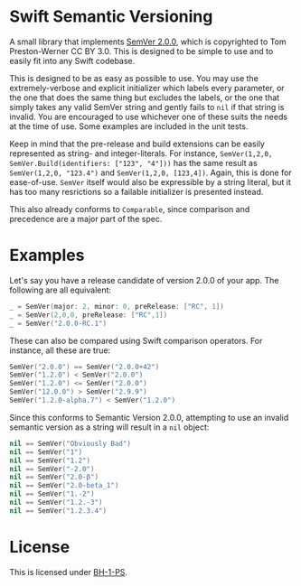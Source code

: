 # Swift Semantic Versioning #
A small library that implements [SemVer 2.0.0](https://semver.org/spec/v2.0.0.html), which is copyrighted to Tom Preston-Werner CC BY 3.0. This is designed to be simple to use and to easily fit into any Swift codebase.

This is designed to be as easy as possible to use. You may use the extremely-verbose and explicit initializer which labels every parameter, or the one that does the same thing but excludes the labels, or the one that simply takes any valid SemVer string and gently fails to `nil` if that string is invalid. You are encouraged to use whichever one of these suits the needs at the time of use. Some examples are included in the unit tests.

Keep in mind that the pre-release and build extensions can be easily represented as string- and integer-literals. For instance, `SemVer(1,2,0, SemVer.Build(identifiers: ["123", "4"]))` has the same result as `SemVer(1,2,0, "123.4")` and `SemVer(1,2,0, [123,4])`. Again, this is done for ease-of-use. `SemVer` itself would also be expressible by a string literal, but it has too many resrictions so a failable initializer is presented instead.

This also already conforms to `Comparable`, since comparison and precedence are a major part of the spec.


# Examples #
Let's say you have a release candidate of version 2.0.0 of your app. The following are all equivalent:

```swift
_ = SemVer(major: 2, minor: 0, preRelease: ["RC", 1])
_ = SemVer(2,0,0, preRelease: ["RC",1])
_ = SemVer("2.0.0-RC.1")
```

These can also be compared using Swift comparison operators. For instance, all these are true:

```swift
SemVer("2.0.0") == SemVer("2.0.0+42")
SemVer("1.2.0") < SemVer("2.0.0")
SemVer("1.2.0") <= SemVer("2.0.0")
SemVer("12.0.0") > SemVer("2.9.9")
SemVer("1.2.0-alpha.7") < SemVer("1.2.0")
```

Since this conforms to Semantic Version 2.0.0, attempting to use an invalid semantic version as a string will result in
a `nil` object:

```swift
nil == SemVer("Obviously Bad")
nil == SemVer("1")
nil == SemVer("1.2")
nil == SemVer("-2.0")
nil == SemVer("2.0-β")
nil == SemVer("2.0-beta_1")
nil == SemVer("1.-2")
nil == SemVer("1.2.-3")
nil == SemVer("1.2.3.4")
```


# License #
This is licensed under [BH-1-PS](https://github.com/BlueHuskyStudios/Licenses/blob/master/Licenses/BH-1-PS.txt).

